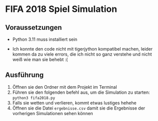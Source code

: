 # FIFA 2018 Spiel Simulation

## Voraussetzungen

- Python 3.11 muss installiert sein

- Ich konnte den code nicht mit tigerjython kompatibel machen, leider kommen da zu viele errors, die ich nicht so ganz verstehe und nicht weiß wie man sie behebt :(

## Ausführung

1. Öffnen sie den Ordner mit dem Projekt im Terminal
2. Führen sie den folgenden befehl aus, um die Simulation zu starten: `python3 fifa2018.py`
3. Falls sie wetten und verlieren, kommt etwas lustiges hehehe
4. Öffnen sie die Datei `ergebnisse.csv` damit sie die Ergebnisse der vorherigen Simulationen sehen können
